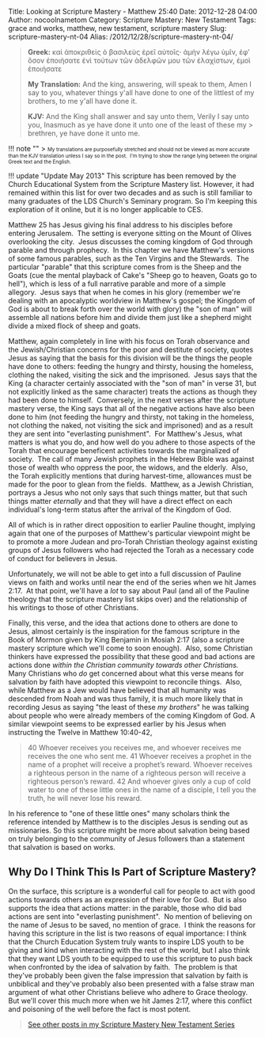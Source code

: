Title: Looking at Scripture Mastery - Matthew 25:40
Date: 2012-12-28 04:00
Author: nocoolnametom
Category: Scripture Mastery: New Testament
Tags: grace and works, matthew, new testament, scripture mastery
Slug: scripture-mastery-nt-04
Alias: /2012/12/28/scripture-mastery-nt-04/

> **Greek:**
>  καὶ ἀποκριθεὶς ὁ βασιλεὺς ἐρεῖ αὐτοῖς· ἀμὴν λέγω ὑμῖν, ἐφ’ ὅσον ἐποιήσατε ἑνὶ τούτων τῶν ἀδελφῶν μου τῶν ἐλαχίστων, ἐμοὶ ἐποιήσατε
>
> **My Translation:**
>  And the king, answering, will speak to them, Amen I say to you, whatever things y'all have done to one of the littlest of my brothers, to me y'all have done it.
>
> **KJV:**
>  And the King shall answer and say unto them, Verily I say unto you, Inasmuch as ye have done it unto one of the least of these my >  brethren, ye have done it unto me.

!!! note ""
     > <span style="font-size: x-small;">My translations are purposefully stretched and should not be viewed as more accurate than the KJV translation unless I say so in the post.  I'm trying to show the range lying between the original Greek text and the English.</span>

!!! update "Update May 2013"
     This scripture has been removed by the Church Educational System from the Scripture Mastery list. However, it had remained within this list for over two decades and as such is still familiar to many graduates of the LDS Church's Seminary program. So I'm keeping this exploration of it online, but it is no longer applicable to CES.

Matthew 25 has Jesus giving his final address to his disciples before entering Jerusalem.  The setting is everyone sitting on the Mount of Olives overlooking the city.  Jesus discusses the coming kingdom of God through parable and through prophecy.  In this chapter we have Matthew's versions of some famous parables, such as the Ten Virgins and the Stewards.  The particular "parable" that this scripture comes from is the Sheep and the Goats (cue the mental playback of Cake's "Sheep go to heaven, Goats go to hell"), which is less of a full narrative parable and more of a simple allegory.  Jesus says that when he comes in his glory (remember we're dealing with an apocalyptic worldview in Matthew's gospel; the Kingdom of God is about to break forth over the world with glory) the "son of man" will assemble all nations before him and divide them just like a shepherd might divide a mixed flock of sheep and goats.

Matthew, again completely in line with his focus on Torah observance and the Jewish/Christian concerns for the poor and destitute of society, quotes Jesus as saying that the basis for this division will be the things the people have done to others: feeding the hungry and thirsty, housing the homeless, clothing the naked, visiting the sick and the imprisoned.  Jesus says that the King (a character certainly associated with the "son of man" in verse 31, but not explicitly linked as the same character) treats the actions as though they had been done to himself.  Conversely, in the next verses after the scripture mastery verse, the King says that all of the negative actions have also been done to him (not feeding the hungry and thirsty, not taking in the homeless, not clothing the naked, not visiting the sick and imprisoned) and as a result they are sent into "everlasting punishment".  For Matthew's Jesus, what matters is what you do, and how well do you adhere to those aspects of the Torah that encourage beneficent activities towards the marginalized of society.  The call of many Jewish prophets in the Hebrew Bible was against those of wealth who oppress the poor, the widows, and the elderly.  Also, the Torah explicitly mentions that during harvest-time, allowances must be made for the poor to glean from the fields.  Matthew, as a Jewish Christian, portrays a Jesus who not only says that such things matter, but that such things matter *eternally* and that they will have a direct effect on each individual's long-term status after the arrival of the Kingdom of God.

All of which is in rather direct opposition to earlier Pauline thought, implying again that one of the purposes of Matthew's particular viewpoint might be to promote a more Judean and pro-Torah Christian theology against existing groups of Jesus followers who had rejected the Torah as a necessary code of conduct for believers in Jesus.

Unfortunately, we will not be able to get into a full discussion of Pauline views on faith and works until near the end of the series when we hit James 2:17.  At that point, we'll have a *lot* to say about Paul (and all of the Pauline theology that the scripture mastery list skips over) and the relationship of his writings to those of other Christians.

Finally, this verse, and the idea that actions done to others are done to Jesus, almost certainly is the inspiration for the famous scripture in the Book of Mormon given by King Benjamin in Mosiah 2:17 (also a scripture mastery scripture which we'll come to soon enough).  Also, some Christian thinkers have expressed the possibility that these good and bad actions are actions done *within the Christian community towards other Christians.*  Many Christians who *do* get concerned about what this verse means for salvation by faith have adopted this viewpoint to reconcile things.  Also, while Matthew as a Jew would have believed that all humanity was descended from Noah and was thus family, it is much more likely that in recording Jesus as saying "the least of these *my brothers*" he was talking about people who were already members of the coming Kingdom of God. A similar viewpoint seems to be expressed earlier by his Jesus when instructing the Twelve in Matthew 10:40-42,

>  <span>40</span> Whoever receives you receives me, and whoever receives me receives the one who sent me.
>  <span>41</span> Whoever receives a prophet in the name of a prophet will receive a prophet’s reward. Whoever receives a righteous person in the name of a righteous person will receive a righteous person’s reward.
>  <span>42</span> And whoever gives only a cup of cold water to one of these little ones in the name of a disciple, I tell you the truth, he will never lose his reward.

In his reference to "one of these little ones" many scholars think the reference intended by Matthew is to the disciples Jesus is sending out as missionaries. So this scripture might be more about salvation being based on truly belonging to the community of Jesus followers than a statement that salvation is based on works.

Why Do I Think This Is Part of Scripture Mastery?
-------------------------------------------------

On the surface, this scripture is a wonderful call for people to act with good actions towards others as an expression of their love for God.  But is also supports the idea that actions matter: in the parable, those who did bad actions are sent into "everlasting punishment".  No mention of believing on the name of Jesus to be saved, no mention of grace.  I think the reasons for having this scripture in the list is two reasons of equal importance: I think that the Church Education System truly wants to inspire LDS youth to be giving and kind when interacting with the rest of the world, but I also think that they want LDS youth to be equipped to use this scripture to push back when confronted by the idea of salvation by faith.  The problem is that they've probably been given the false impression that salvation by faith is unbiblical and they've probably also been presented with a false straw man argument of what other Christians believe who adhere to Grace theology.  But we'll cover this much more when we hit James 2:17, where this conflict and poisoning of the well before the fact is most potent.

> [See other posts in my Scripture Mastery New Testament Series][]

[See other posts in my Scripture Mastery New Testament Series]: |filename|pages/scripture-mastery-new-testament.md "Scripture Mastery: New Testament"
